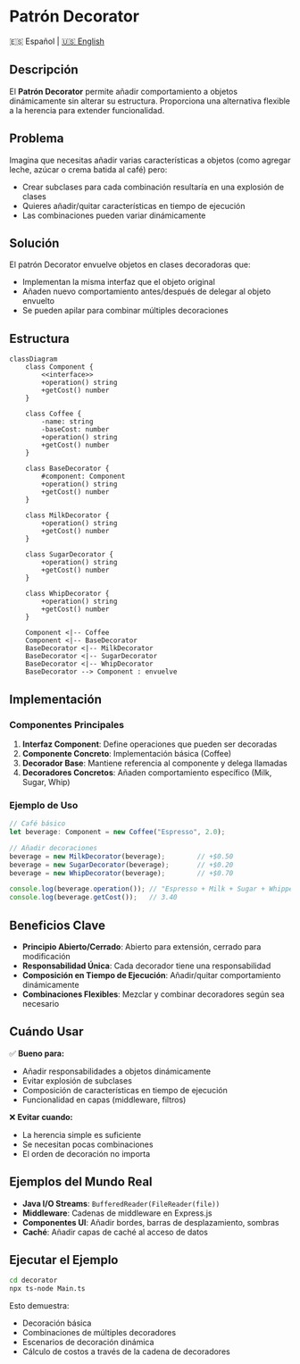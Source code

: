 # Patrón Decorator

🇪🇸 Español | [🇺🇸 English](README.md)

## Descripción

El **Patrón Decorator** permite añadir comportamiento a objetos dinámicamente sin alterar su estructura. Proporciona una alternativa flexible a la herencia para extender funcionalidad.

## Problema

Imagina que necesitas añadir varias características a objetos (como agregar leche, azúcar o crema batida al café) pero:
- Crear subclases para cada combinación resultaría en una explosión de clases
- Quieres añadir/quitar características en tiempo de ejecución
- Las combinaciones pueden variar dinámicamente

## Solución

El patrón Decorator envuelve objetos en clases decoradoras que:
- Implementan la misma interfaz que el objeto original
- Añaden nuevo comportamiento antes/después de delegar al objeto envuelto
- Se pueden apilar para combinar múltiples decoraciones

## Estructura

```mermaid
classDiagram
    class Component {
        <<interface>>
        +operation() string
        +getCost() number
    }
    
    class Coffee {
        -name: string
        -baseCost: number
        +operation() string
        +getCost() number
    }
    
    class BaseDecorator {
        #component: Component
        +operation() string
        +getCost() number
    }
    
    class MilkDecorator {
        +operation() string
        +getCost() number
    }
    
    class SugarDecorator {
        +operation() string
        +getCost() number
    }
    
    class WhipDecorator {
        +operation() string
        +getCost() number
    }
    
    Component <|-- Coffee
    Component <|-- BaseDecorator
    BaseDecorator <|-- MilkDecorator
    BaseDecorator <|-- SugarDecorator
    BaseDecorator <|-- WhipDecorator
    BaseDecorator --> Component : envuelve
```

## Implementación

### Componentes Principales

1. **Interfaz Component**: Define operaciones que pueden ser decoradas
2. **Componente Concreto**: Implementación básica (Coffee)
3. **Decorador Base**: Mantiene referencia al componente y delega llamadas
4. **Decoradores Concretos**: Añaden comportamiento específico (Milk, Sugar, Whip)

### Ejemplo de Uso

```typescript
// Café básico
let beverage: Component = new Coffee("Espresso", 2.0);

// Añadir decoraciones
beverage = new MilkDecorator(beverage);        // +$0.50
beverage = new SugarDecorator(beverage);       // +$0.20
beverage = new WhipDecorator(beverage);        // +$0.70

console.log(beverage.operation()); // "Espresso + Milk + Sugar + Whipped Cream"
console.log(beverage.getCost());   // 3.40
```

## Beneficios Clave

- **Principio Abierto/Cerrado**: Abierto para extensión, cerrado para modificación
- **Responsabilidad Única**: Cada decorador tiene una responsabilidad
- **Composición en Tiempo de Ejecución**: Añadir/quitar comportamiento dinámicamente
- **Combinaciones Flexibles**: Mezclar y combinar decoradores según sea necesario

## Cuándo Usar

✅ **Bueno para:**
- Añadir responsabilidades a objetos dinámicamente
- Evitar explosión de subclases
- Composición de características en tiempo de ejecución
- Funcionalidad en capas (middleware, filtros)

❌ **Evitar cuando:**
- La herencia simple es suficiente
- Se necesitan pocas combinaciones
- El orden de decoración no importa

## Ejemplos del Mundo Real

- **Java I/O Streams**: `BufferedReader(FileReader(file))`
- **Middleware**: Cadenas de middleware en Express.js
- **Componentes UI**: Añadir bordes, barras de desplazamiento, sombras
- **Caché**: Añadir capas de caché al acceso de datos

## Ejecutar el Ejemplo

```bash
cd decorator
npx ts-node Main.ts
```

Esto demuestra:
- Decoración básica
- Combinaciones de múltiples decoradores
- Escenarios de decoración dinámica
- Cálculo de costos a través de la cadena de decoradores